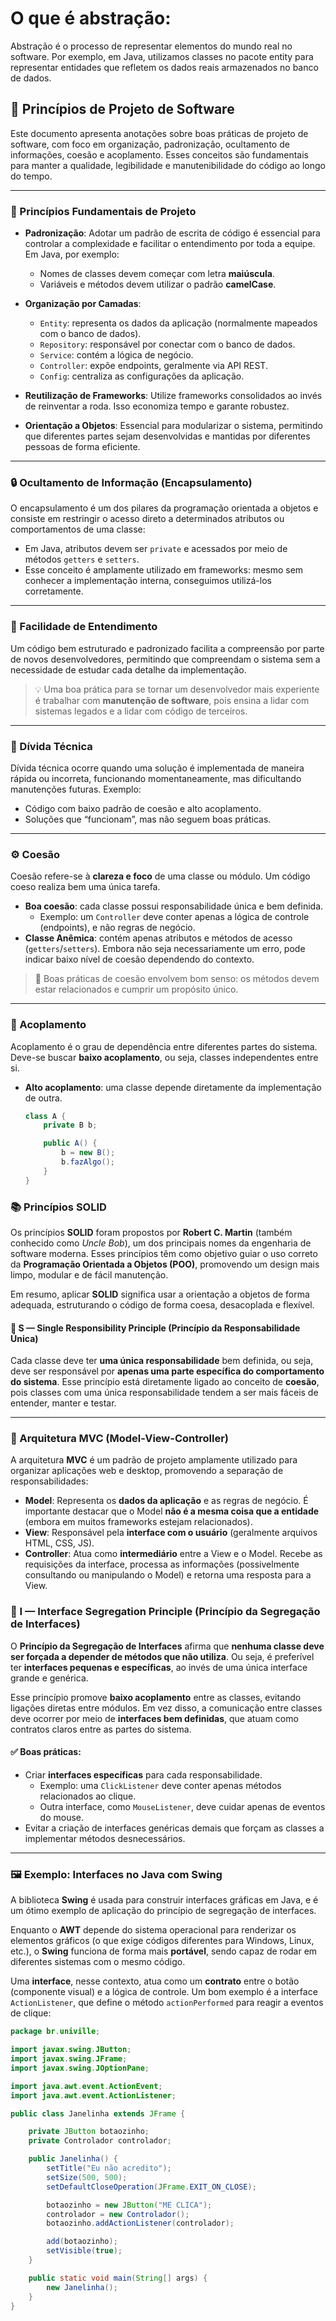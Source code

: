 # O que é abstração:
Abstração é o processo de representar elementos do mundo real no software. Por exemplo, em Java, utilizamos classes no pacote entity para representar entidades que refletem os dados reais armazenados no banco de dados.

## 📌 Princípios de Projeto de Software

Este documento apresenta anotações sobre boas práticas de projeto de software, com foco em organização, padronização, ocultamento de informações, coesão e acoplamento. Esses conceitos são fundamentais para manter a qualidade, legibilidade e manutenibilidade do código ao longo do tempo.

---

### 📐 Princípios Fundamentais de Projeto

- **Padronização**: Adotar um padrão de escrita de código é essencial para controlar a complexidade e facilitar o entendimento por toda a equipe. Em Java, por exemplo:
  - Nomes de classes devem começar com letra **maiúscula**.
  - Variáveis e métodos devem utilizar o padrão **camelCase**.

- **Organização por Camadas**:
  - `Entity`: representa os dados da aplicação (normalmente mapeados com o banco de dados).
  - `Repository`: responsável por conectar com o banco de dados.
  - `Service`: contém a lógica de negócio.
  - `Controller`: expõe endpoints, geralmente via API REST.
  - `Config`: centraliza as configurações da aplicação.

- **Reutilização de Frameworks**: Utilize frameworks consolidados ao invés de reinventar a roda. Isso economiza tempo e garante robustez.

- **Orientação a Objetos**: Essencial para modularizar o sistema, permitindo que diferentes partes sejam desenvolvidas e mantidas por diferentes pessoas de forma eficiente.

---

### 🔒 Ocultamento de Informação (Encapsulamento)

O encapsulamento é um dos pilares da programação orientada a objetos e consiste em restringir o acesso direto a determinados atributos ou comportamentos de uma classe:

- Em Java, atributos devem ser `private` e acessados por meio de métodos `getters` e `setters`.
- Esse conceito é amplamente utilizado em frameworks: mesmo sem conhecer a implementação interna, conseguimos utilizá-los corretamente.

---

### 🧠 Facilidade de Entendimento

Um código bem estruturado e padronizado facilita a compreensão por parte de novos desenvolvedores, permitindo que compreendam o sistema sem a necessidade de estudar cada detalhe da implementação.

> 💡 Uma boa prática para se tornar um desenvolvedor mais experiente é trabalhar com **manutenção de software**, pois ensina a lidar com sistemas legados e a lidar com código de terceiros.

---

### 🧾 Dívida Técnica

Dívida técnica ocorre quando uma solução é implementada de maneira rápida ou incorreta, funcionando momentaneamente, mas dificultando manutenções futuras. Exemplo:

- Código com baixo padrão de coesão e alto acoplamento.
- Soluções que “funcionam”, mas não seguem boas práticas.

---

### ⚙️ Coesão

Coesão refere-se à **clareza e foco** de uma classe ou módulo. Um código coeso realiza bem uma única tarefa.

- **Boa coesão**: cada classe possui responsabilidade única e bem definida.
  - Exemplo: um `Controller` deve conter apenas a lógica de controle (endpoints), e não regras de negócio.
- **Classe Anêmica**: contém apenas atributos e métodos de acesso (`getters`/`setters`). Embora não seja necessariamente um erro, pode indicar baixo nível de coesão dependendo do contexto.

> 🎯 Boas práticas de coesão envolvem bom senso: os métodos devem estar relacionados e cumprir um propósito único.

---

### 🔗 Acoplamento

Acoplamento é o grau de dependência entre diferentes partes do sistema. Deve-se buscar **baixo acoplamento**, ou seja, classes independentes entre si.

- **Alto acoplamento**: uma classe depende diretamente da implementação de outra.

  ```java
  class A {
      private B b;

      public A() {
          b = new B();
          b.fazAlgo();
      }
  }

### 📚 Princípios SOLID

Os princípios **SOLID** foram propostos por **Robert C. Martin** (também conhecido como *Uncle Bob*), um dos principais nomes da engenharia de software moderna. Esses princípios têm como objetivo guiar o uso correto da **Programação Orientada a Objetos (POO)**, promovendo um design mais limpo, modular e de fácil manutenção.

Em resumo, aplicar **SOLID** significa usar a orientação a objetos de forma adequada, estruturando o código de forma coesa, desacoplada e flexível.

#### 🔸 S — Single Responsibility Principle (Princípio da Responsabilidade Única)
Cada classe deve ter **uma única responsabilidade** bem definida, ou seja, deve ser responsável por **apenas uma parte específica do comportamento do sistema**. Esse princípio está diretamente ligado ao conceito de **coesão**, pois classes com uma única responsabilidade tendem a ser mais fáceis de entender, manter e testar.

---

### 🧱 Arquitetura MVC (Model-View-Controller)

A arquitetura **MVC** é um padrão de projeto amplamente utilizado para organizar aplicações web e desktop, promovendo a separação de responsabilidades:

- **Model**: Representa os **dados da aplicação** e as regras de negócio. É importante destacar que o Model **não é a mesma coisa que a entidade** (embora em muitos frameworks estejam relacionados).
- **View**: Responsável pela **interface com o usuário** (geralmente arquivos HTML, CSS, JS).
- **Controller**: Atua como **intermediário** entre a View e o Model. Recebe as requisições da interface, processa as informações (possivelmente consultando ou manipulando o Model) e retorna uma resposta para a View.

### 🧩 I — Interface Segregation Principle (Princípio da Segregação de Interfaces)

O **Princípio da Segregação de Interfaces** afirma que **nenhuma classe deve ser forçada a depender de métodos que não utiliza**. Ou seja, é preferível ter **interfaces pequenas e específicas**, ao invés de uma única interface grande e genérica.

Esse princípio promove **baixo acoplamento** entre as classes, evitando ligações diretas entre módulos. Em vez disso, a comunicação entre classes deve ocorrer por meio de **interfaces bem definidas**, que atuam como contratos claros entre as partes do sistema.

#### ✅ Boas práticas:
- Criar **interfaces específicas** para cada responsabilidade.
  - Exemplo: uma `ClickListener` deve conter apenas métodos relacionados ao clique.
  - Outra interface, como `MouseListener`, deve cuidar apenas de eventos do mouse.
- Evitar a criação de interfaces genéricas demais que forçam as classes a implementar métodos desnecessários.

---

### 🖼️ Exemplo: Interfaces no Java com Swing

A biblioteca **Swing** é usada para construir interfaces gráficas em Java, e é um ótimo exemplo de aplicação do princípio de segregação de interfaces.

Enquanto o **AWT** depende do sistema operacional para renderizar os elementos gráficos (o que exige códigos diferentes para Windows, Linux, etc.), o **Swing** funciona de forma mais **portável**, sendo capaz de rodar em diferentes sistemas com o mesmo código.

Uma **interface**, nesse contexto, atua como um **contrato** entre o botão (componente visual) e a lógica de controle. Um bom exemplo é a interface `ActionListener`, que define o método `actionPerformed` para reagir a eventos de clique:

```java
package br.univille;

import javax.swing.JButton;
import javax.swing.JFrame;
import javax.swing.JOptionPane;

import java.awt.event.ActionEvent;
import java.awt.event.ActionListener;

public class Janelinha extends JFrame {

    private JButton botaozinho;
    private Controlador controlador;

    public Janelinha() {
        setTitle("Eu não acredito");
        setSize(500, 500);
        setDefaultCloseOperation(JFrame.EXIT_ON_CLOSE);

        botaozinho = new JButton("ME CLICA");
        controlador = new Controlador();
        botaozinho.addActionListener(controlador);

        add(botaozinho);
        setVisible(true);
    }

    public static void main(String[] args) {
        new Janelinha();
    }
}




